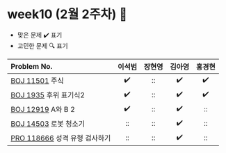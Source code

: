 
# week10 (2월 2주차) :pencil:

- 맞은 문제 :heavy_check_mark: 표기
- 고민한 문제 :mag: 표기


| Problem No.                                                                                |       이석범       | 장현영 |       김아영       | 홍경현 |
|:-------------------------------------------------------------------------------------------| :----------------: | :----:  | :----------------:|:---:|
| [BOJ 11501](https://www.acmicpc.net/problem/11501) 주식                                      | :heavy_check_mark: |   ::    | :heavy_check_mark: | :heavy_check_mark:  |
| [BOJ 1935](https://www.acmicpc.net/problem/1935) 후위 표기식2                                   | :heavy_check_mark: |   ::   | :heavy_check_mark: | :heavy_check_mark:  |
| [BOJ 12919](https://www.acmicpc.net/problem/12919) A와 B 2                                  | :heavy_check_mark: |   ::   | :heavy_check_mark: | ::  |
| [BOJ 14503](https://www.acmicpc.net/problem/14503) 로봇 청소기                                  | :: |   ::  | :heavy_check_mark: | ::  |
| [PRO 118666](https://school.programmers.co.kr/learn/courses/30/lessons/118666 ) 성격 유형 검사하기 | :: | :: |       :heavy_check_mark:        | ::  |
